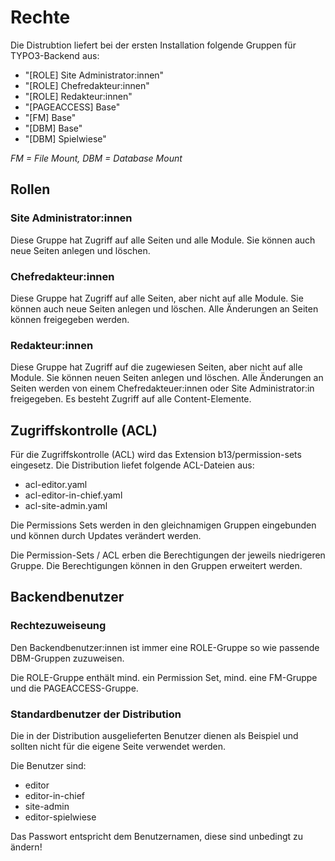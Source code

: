 # Rechte

Die Distrubtion liefert bei der ersten Installation folgende Gruppen für TYPO3-Backend aus:
- "[ROLE] Site Administrator:innen"
- "[ROLE] Chefredakteur:innen"
- "[ROLE] Redakteur:innen"
- "[PAGEACCESS] Base"
- "[FM] Base"
- "[DBM] Base"
- "[DBM] Spielwiese"

_FM = File Mount, DBM = Database Mount_

## Rollen

### Site Administrator:innen

Diese Gruppe hat Zugriff auf alle Seiten und alle Module. Sie können auch neue Seiten anlegen und löschen.

### Chefredakteur:innen

Diese Gruppe hat Zugriff auf alle Seiten, aber nicht auf alle Module. Sie können auch neue Seiten anlegen und löschen.
Alle Änderungen an Seiten können freigegeben werden.

### Redakteur:innen

Diese Gruppe hat Zugriff auf die zugewiesen Seiten, aber nicht auf alle Module. Sie können neuen Seiten anlegen und löschen.
Alle Änderungen an Seiten werden von einem Chefredakteuer:innen oder Site Administrator:in freigegeben.
Es besteht Zugriff auf alle Content-Elemente.

## Zugriffskontrolle (ACL)

Für die Zugriffskontrolle (ACL) wird das Extension b13/permission-sets eingesetz.
Die Distribution liefet folgende ACL-Dateien aus:
- acl-editor.yaml
- acl-editor-in-chief.yaml
- acl-site-admin.yaml

Die Permissions Sets werden in den gleichnamigen Gruppen eingebunden und können durch Updates verändert werden.

Die Permission-Sets / ACL erben die Berechtigungen der jeweils niedrigeren Gruppe. Die Berechtigungen können in den Gruppen erweitert werden.

## Backendbenutzer

### Rechtezuweiseung
Den Backendbenutzer:innen ist immer eine ROLE-Gruppe so wie passende DBM-Gruppen zuzuweisen.

Die ROLE-Gruppe enthält mind. ein Permission Set, mind. eine FM-Gruppe und die PAGEACCESS-Gruppe.

### Standardbenutzer der Distribution
Die in der Distribution ausgelieferten Benutzer dienen als Beispiel und sollten nicht für die eigene Seite verwendet werden.

Die Benutzer sind:
- editor
- editor-in-chief
- site-admin
- editor-spielwiese

Das Passwort entspricht dem Benutzernamen, diese sind unbedingt zu ändern!


